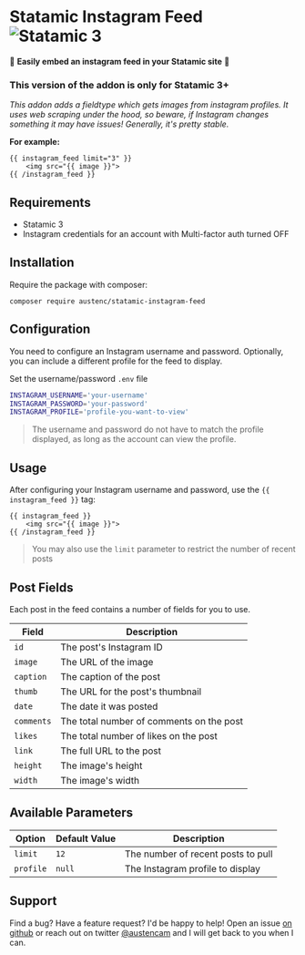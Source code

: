 # Statamic Instagram Feed ![Statamic 3](https://img.shields.io/badge/statamic-3-blue.svg?style=flat-square)

📸 **Easily embed an instagram feed in your Statamic site** 📸

### This version of the addon is only for Statamic 3+

_This addon adds a fieldtype which gets images from instagram profiles. It uses web scraping under the hood, so beware, if Instagram changes something it may have issues! Generally, it's pretty stable._

**For example:**

```
{{ instagram_feed limit="3" }}
    <img src="{{ image }}">
{{ /instagram_feed }}
```

## Requirements

- Statamic 3
- Instagram credentials for an account with Multi-factor auth turned OFF

## Installation

Require the package with composer:

```
composer require austenc/statamic-instagram-feed
```

## Configuration

You need to configure an Instagram username and password. Optionally, you can
include a different profile for the feed to display.

Set the username/password `.env` file

```sh
INSTAGRAM_USERNAME='your-username'
INSTAGRAM_PASSWORD='your-password'
INSTAGRAM_PROFILE='profile-you-want-to-view'
```

> The username and password do not have to match the profile displayed, as long as the account can view the profile.

## Usage

After configuring your Instagram username and password, use the `{{ instagram_feed }}` tag:

```
{{ instagram_feed }}
    <img src="{{ image }}">
{{ /instagram_feed }}
```

> You may also use the `limit` parameter to restrict the number of recent posts

## Post Fields

Each post in the feed contains a number of fields for you to use.

| Field      | Description                              |
| ---------- | ---------------------------------------- |
| `id`       | The post's Instagram ID                  |
| `image`    | The URL of the image                     |
| `caption`  | The caption of the post                  |
| `thumb`    | The URL for the post's thumbnail         |
| `date`     | The date it was posted                   |
| `comments` | The total number of comments on the post |
| `likes`    | The total number of likes on the post    |
| `link`     | The full URL to the post                 |
| `height`   | The image's height                       |
| `width`    | The image's width                        |

## Available Parameters

| Option    | Default Value | Description                        |
| --------- | ------------- | ---------------------------------- |
| `limit`   | `12`          | The number of recent posts to pull |
| `profile` | `null`        | The Instagram profile to display   |

## Support

Find a bug? Have a feature request? I'd be happy to help! Open an issue [on github](https://github.com/austenc/statamic-instagram-feed)
or reach out on twitter [@austencam](https://twitter.com/austencam) and I will get back to you when I can.
